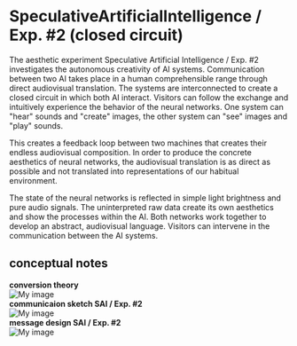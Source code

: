 # SpeculativeArtificialIntelligence / Exp. #2 (closed circuit)

The aesthetic experiment Speculative Artificial Intelligence / Exp. #2 investigates the autonomous creativity of AI systems. Communication between two AI takes place in a human comprehensible range through direct audiovisual translation. The systems are interconnected to create a closed circuit in which both AI interact. Visitors can follow the exchange and intuitively experience the behavior of the neural networks. One system can "hear" sounds and "create" images, the other system can "see" images and "play" sounds.

This creates a feedback loop between two machines that creates their endless audiovisual composition. In order to produce the concrete aesthetics of neural networks, the audiovisual translation is as direct as possible and not translated into representations of our habitual environment.

The state of the neural networks is reflected in simple light brightness and pure audio signals. The uninterpreted raw data create its own aesthetics and show the processes within the AI. Both networks work together to develop an abstract, audiovisual language. Visitors can intervene in the communication between the AI systems.

## conceptual notes
<b>conversion theory</b><br>
![My image](https://github.com/birkschmithuesen/SpeculativeArtificialIntelligence/blob/master/02_Conversation/concept_notes/00_conversation_theory.png)<br>
<b>communicaion sketch SAI / Exp. #2</b><br>
![My image](https://github.com/birkschmithuesen/SpeculativeArtificialIntelligence/blob/master/02_Conversation/concept_notes/01_schematics_communication.png)<br>
<b>message design SAI / Exp. #2</b><br>
![My image](https://github.com/birkschmithuesen/SpeculativeArtificialIntelligence/blob/master/02_Conversation/concept_notes/02_message_design.png)
